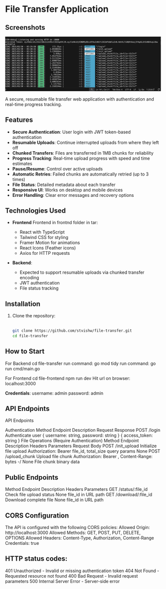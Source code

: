 # File Transfer Application

## Screenshots
![Logs Screenshot](screenshot/Screenshot_1.png)  

A secure, resumable file transfer web application with authentication and real-time progress tracking.

## Features

- **Secure Authentication**: User login with JWT token-based authentication
- **Resumable Uploads**: Continue interrupted uploads from where they left off
- **Chunked Transfers**: Files are transferred in 1MB chunks for reliability
- **Progress Tracking**: Real-time upload progress with speed and time estimates
- **Pause/Resume**: Control over active uploads
- **Automatic Retries**: Failed chunks are automatically retried (up to 3 times)
- **File Status**: Detailed metadata about each transfer
- **Responsive UI**: Works on desktop and mobile devices
- **Error Handling**: Clear error messages and recovery options

## Technologies Used

- **Frontend** Frontend in frontnd folder in tar:
  - React with TypeScript
  - Tailwind CSS for styling
  - Framer Motion for animations
  - React Icons (Feather icons)
  - Axios for HTTP requests

- **Backend**:
  - Expected to support resumable uploads via chunked transfer encoding
  - JWT authentication
  - File status tracking

## Installation

1. Clone the repository:
   ```bash
  
   git clone https://github.com/stvishw/file-transfer.git
   cd file-transfer

## How to Start
For Backend
cd file-transfer
run command: go mod tidy
run command: go run cmd/main.go


For Frontend
cd file-frontend
npm run dev
Hit url on browser: localhost:3000

**Credentials**:  username: admin password: admin

## API Endpoints
API Endpoints

Authentication
Method	Endpoint	Description	Request	Response
POST	/login	Authenticate user	{ username: string, password: string }	{ access_token: string }
File Operations (Require Authentication)
Method	Endpoint	Description	Headers	Parameters	Request Body
POST	/init_upload	Initialize file upload	Authorization: Bearer <token>	file_id, total_size query params	None
POST	/upload_chunk	Upload file chunk	Authorization: Bearer <token>, Content-Range: bytes <start>-<end>/<total>	None	File chunk binary data


## Public Endpoints
Method	Endpoint	Description	Headers	Parameters
GET	/status/:file_id	Check file upload status	None	file_id in URL path
GET	/download/:file_id	Download complete file	None	file_id in URL path


## CORS Configuration
The API is configured with the following CORS policies:
Allowed Origin: http://localhost:3000
Allowed Methods: GET, POST, PUT, DELETE, OPTIONS
Allowed Headers: Content-Type, Authorization, Content-Range
Credentials: true


## HTTP status codes:

401 Unauthorized - Invalid or missing authentication token
404 Not Found - Requested resource not found
400 Bad Request - Invalid request parameters
500 Internal Server Error - Server-side error
